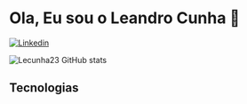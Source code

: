 # Ola, Eu sou o Leandro Cunha 🖖

[![Linkedin](https://img.shields.io/badge/LinkedIn-0077B5?style=for-the-badge&logo=linkedin&logoColor=white)](https://www.linkedin.com/in/leandrocunha2812/)


![Lecunha23 GitHub stats](https://github-readme-stats.vercel.app/api?username=lecunha23&show_icons=true&theme=tokyonight)

## Tecnologias

<div styLe="display: inline_block"><br/>
<img align="center alt="Ruby" src"https://img.shields.io/badge/Ruby-CC342D?style=for-the-badge&logo=ruby&logoColor=white" />
</div>






